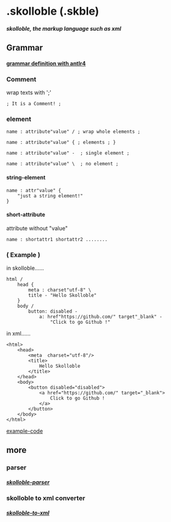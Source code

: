 # .skolloble  (.skble)

#### _skolloble, the markup language such as xml_

## Grammar

#### [grammar definition with antlr4](skolloble-grammar/grammar/src/main/antlr/Skolloble.g4)

### Comment
wrap texts with ';'
```
; It is a Comment! ;
```

### element

```
name : attribute"value" / ; wrap whole elements ;

name : attribute"value" { ; elements ; }

name : attribute"value" -  ; single element ;

name : attribute"value" \  ; no element ;
```

#### string-element
```
name : attr"value" {
    "just a string element!"
}
```

#### short-attribute

attribute without "value"

```
name : shortattr1 shortattr2 ........
```

### ( Example )

in skolloble......

```
html /
    head {
        meta : charset"utf-8" \
        title - "Hello Skolloble"
    }
    body /
        button: disabled -
            a: href"https://github.com/" target"_blank" -
                "Click to go Github !"
```

in xml......

```
<html>
    <head>
        <meta  charset="utf-8"/>    
        <title>
            Hello Skolloble
        </title>
    </head>
    <body>
        <button disabled="disabled">
            <a href="https://github.com/" target="_blank">
                Click to go Github !
            </a>
        </button>
    </body>
</html>
```

[example-code](skolloble-test)

## more

### parser

##### [skolloble-parser](skolloble-parser)

### skolloble to xml converter

##### [skolloble-to-xml](skolloble-to-xml)

